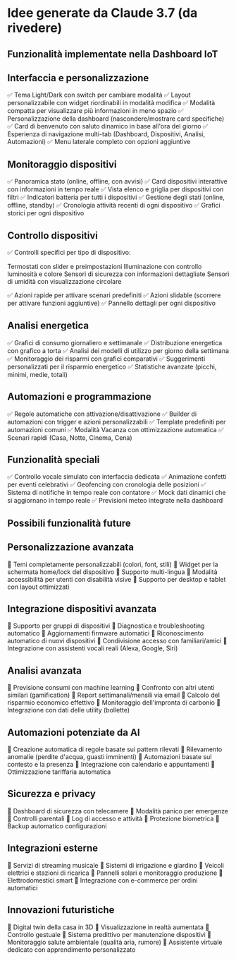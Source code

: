# Idee generate da Claude 3.7 (da rivedere)

## Funzionalità implementate nella Dashboard IoT

## Interfaccia e personalizzazione

✅ Tema Light/Dark con switch per cambiare modalità
✅ Layout personalizzabile con widget riordinabili in modalità modifica
✅ Modalità compatta per visualizzare più informazioni in meno spazio
✅ Personalizzazione della dashboard (nascondere/mostrare card specifiche)
✅ Card di benvenuto con saluto dinamico in base all'ora del giorno
✅ Esperienza di navigazione multi-tab (Dashboard, Dispositivi, Analisi, Automazioni)
✅ Menu laterale completo con opzioni aggiuntive

## Monitoraggio dispositivi

✅ Panoramica stato (online, offline, con avvisi)
✅ Card dispositivi interattive con informazioni in tempo reale
✅ Vista elenco e griglia per dispositivi con filtri
✅ Indicatori batteria per tutti i dispositivi
✅ Gestione degli stati (online, offline, standby)
✅ Cronologia attività recenti di ogni dispositivo
✅ Grafici storici per ogni dispositivo

## Controllo dispositivi

✅ Controlli specifici per tipo di dispositivo:

Termostati con slider e preimpostazioni
Illuminazione con controllo luminosità e colore
Sensori di sicurezza con informazioni dettagliate
Sensori di umidità con visualizzazione circolare

✅ Azioni rapide per attivare scenari predefiniti
✅ Azioni slidable (scorrere per attivare funzioni aggiuntive)
✅ Pannello dettagli per ogni dispositivo

## Analisi energetica

✅ Grafici di consumo giornaliero e settimanale
✅ Distribuzione energetica con grafico a torta
✅ Analisi dei modelli di utilizzo per giorno della settimana
✅ Monitoraggio dei risparmi con grafici comparativi
✅ Suggerimenti personalizzati per il risparmio energetico
✅ Statistiche avanzate (picchi, minimi, medie, totali)

## Automazioni e programmazione

✅ Regole automatiche con attivazione/disattivazione
✅ Builder di automazioni con trigger e azioni personalizzabili
✅ Template predefiniti per automazioni comuni
✅ Modalità Vacanza con ottimizzazione automatica
✅ Scenari rapidi (Casa, Notte, Cinema, Cena)

## Funzionalità speciali

✅ Controllo vocale simulato con interfaccia dedicata
✅ Animazione confetti per eventi celebrativi
✅ Geofencing con cronologia delle posizioni
✅ Sistema di notifiche in tempo reale con contatore
✅ Mock dati dinamici che si aggiornano in tempo reale
✅ Previsioni meteo integrate nella dashboard

## Possibili funzionalità future

## Personalizzazione avanzata

🔲 Temi completamente personalizzabili (colori, font, stili)
🔲 Widget per la schermata home/lock del dispositivo
🔲 Supporto multi-lingua
🔲 Modalità accessibilità per utenti con disabilità visive
🔲 Supporto per desktop e tablet con layout ottimizzati

## Integrazione dispositivi avanzata

🔲 Supporto per gruppi di dispositivi
🔲 Diagnostica e troubleshooting automatico
🔲 Aggiornamenti firmware automatici
🔲 Riconoscimento automatico di nuovi dispositivi
🔲 Condivisione accesso con familiari/amici
🔲 Integrazione con assistenti vocali reali (Alexa, Google, Siri)

## Analisi avanzata

🔲 Previsione consumi con machine learning
🔲 Confronto con altri utenti similari (gamification)
🔲 Report settimanali/mensili via email
🔲 Calcolo del risparmio economico effettivo
🔲 Monitoraggio dell'impronta di carbonio
🔲 Integrazione con dati delle utility (bollette)

## Automazioni potenziate da AI

🔲 Creazione automatica di regole basate sui pattern rilevati
🔲 Rilevamento anomalie (perdite d'acqua, guasti imminenti)
🔲 Automazioni basate sul contesto e la presenza
🔲 Integrazione con calendario e appuntamenti
🔲 Ottimizzazione tariffaria automatica

## Sicurezza e privacy

🔲 Dashboard di sicurezza con telecamere
🔲 Modalità panico per emergenze
🔲 Controlli parentali
🔲 Log di accesso e attività
🔲 Protezione biometrica
🔲 Backup automatico configurazioni

## Integrazioni esterne

🔲 Servizi di streaming musicale
🔲 Sistemi di irrigazione e giardino
🔲 Veicoli elettrici e stazioni di ricarica
🔲 Pannelli solari e monitoraggio produzione
🔲 Elettrodomestici smart
🔲 Integrazione con e-commerce per ordini automatici

## Innovazioni futuristiche

🔲 Digital twin della casa in 3D
🔲 Visualizzazione in realtà aumentata
🔲 Controllo gestuale
🔲 Sistema predittivo per manutenzione dispositivi
🔲 Monitoraggio salute ambientale (qualità aria, rumore)
🔲 Assistente virtuale dedicato con apprendimento personalizzato
